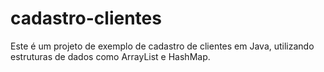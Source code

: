 # cadastro-clientes
Este é um projeto de exemplo de cadastro de clientes em Java, utilizando estruturas de dados como ArrayList e HashMap.
